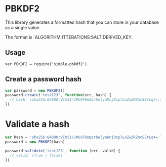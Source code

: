 # PBKDF2

This library generates a formatted hash that you can store in your database as a single value.

The format is `ALGORITHM:ITTERATIONS:SALT:DERIVED_KEY.

## Usage

`var PBKDF2 = require('simple-pbkdf2')`

## Create a password hash
```javascript
var password = new PBKDF2()
password.create('test123', function(err, hash) {
  // hash: (sha256:64000:VImSI/1MUSFHuQzrbelyaKnjDcp7LoZwZRZmc8ErLq4=:708eb4b660fdb56b911abbdc26faae0aa195dbc84e46da23d48ae7630ef25808)
})
```

# Validate a hash
```javascript
var hash = 'sha256:64000:VImSI/1MUSFHuQzrbelyaKnjDcp7LoZwZRZmc8ErLq4=:708eb4b660fdb56b911abbdc26faae0aa195dbc84e46da23d48ae7630ef25808'
password = new PBKDF2(hash)

password.validate('test123', function (err, valid) {
  // valid: (true | false)
})
```
